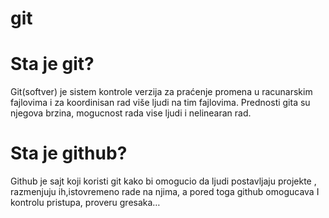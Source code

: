 # git

# Sta je git?

Git(softver) je sistem kontrole verzija za praćenje promena u racunarskim fajlovima i za koordinisan rad više ljudi na tim fajlovima. Prednosti gita su njegova brzina, mogucnost rada vise ljudi i nelinearan rad.

# Sta je github?

Github je sajt koji koristi git kako bi omogucio da ljudi postavljaju projekte , razmenjuju ih,istovremeno rade na njima, a pored toga github omogucava I kontrolu pristupa, proveru gresaka…
